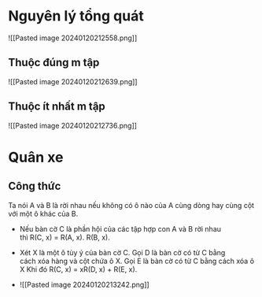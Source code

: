 # Nguyên lý tổng quát
![[Pasted image 20240120212558.png]]
## Thuộc đúng m tập
![[Pasted image 20240120212639.png]]
## Thuộc ít nhất m tập
![[Pasted image 20240120212736.png]]
# Quân xe
## Công thức
Ta nói A và B là rời nhau nếu không có ô nào của A cùng dòng hay cùng cột với một ô khác của B.
- Nếu bàn cờ C là phần hội của các tập hợp con A và B rời nhau  
    thì R(C, x) = R(A, x). R(B, x).
- Xét X là một ô tùy ý của bàn cờ C. Gọi D là bàn cờ có từ C bằng  
    cách xóa hàng và cột chứa ô X. Gọi E là bàn cờ có từ C bằng cách xóa ô X
    Khi đó R(C, x) = xR(D, x) + R(E, x).
    
- 
    ![[Pasted image 20240120213242.png]]

